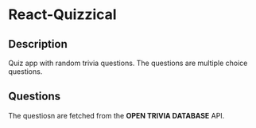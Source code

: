 # React-Quizzical

## Description

Quiz app with random trivia questions. The questions are multiple choice questions.

## Questions

The questiosn are fetched from the **OPEN TRIVIA DATABASE** API. 